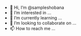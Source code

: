 - 👋 Hi, I’m @sampleshobana
- 👀 I’m interested in ...
- 🌱 I’m currently learning ...
- 💞️ I’m looking to collaborate on ...
- 📫 How to reach me ...

<!---
sampleshobana/sampleshobana is a ✨ special ✨ repository because its `README.md` (this file) appears on your GitHub profile.
You can click the Preview link to take a look at your changes.
--->
